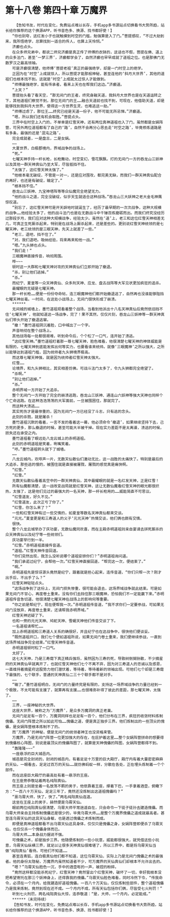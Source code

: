 # 第十八卷 第四十章 万魔界
        【告知书友，时代在变化，免费站点难以长存，手机app多书源站点切换看书大势所趋，站长给你推荐的这个换源APP，听书音色多、换源、找书都好使！】
       “你也别夸，这红发小子也就触摸到时空的门槛，勉强算是入了门。”菩提感叹，“不过大劫到来，我所悟绝学，总算找到一适合的传人，也算上天怜悯。”
       济癫也点头。
       在众多师兄弟中，都说二师兄济癫是真正传了师傅的衣钵的，这话也不假，菩提在佛、道上的众多法门，甚至‘一梦三界’，济癫都学会了，自然济癫也早早成就了道祖之位。也是那佛门无数罗汉之最高领袖。
       可是济癫很清楚，他师傅‘菩提老祖’真正的最强绝学，却是一门时空上的绝学。
       正因为在‘时空’上成就惊人，所以菩提才能那般神秘，甚至连他的‘斜月大世界’，其他的道祖们也根本找不到。这就是‘时空’上成就太过惊人才能做到。
       “师傅最强绝学，能有传承者，看来上天也在帮我们这边。”济癫道。
       “上天？”
       菩提抬头看了看天空，“那无间门的王者，终究身融天道，我斜月大世界也是在天道运转之下，其他道祖们察觉不到，那位无间门的王……融合天道前也找不到，可现在，他借助天道，却是能够找到我斜月大世界，使得这一方世界生灵，也难逃这一劫。”
       “师傅过虑了，那位王……终究已经是天道一份子，他不可能无所忌惮。”济癫道。
       “嗯，所以我们还有机会取胜。”菩提点头。
       三界中在时空上入门的，不单单是红雪天神，还有两位真神道祖也入了门，虽然都是女娲阵营，可另外两位道祖都有了自己的‘路’，自然不会再分心思去走‘时空之路’，毕竟修炼道路是有多条，最强的还是‘混沌之路’。
       完全成就者，一是盘古，二是女娲。
       ……
       大夏世界，白极郡境内，界域战争的战场上。
       “死。”
       七曜天神手持一杆长枪，长枪舞动，时空变幻，雪花飘飘。打的无间门一方的吞龙山三妖神以及其他一群天神真仙乃至大军，尽皆抵挡不住。
       “太强了，这红雪天神太强了。”
       “他根本毫无破绽，不管是一对一，还是应对围攻，都完美无缺，而我们一群天神真仙配合的再好，也还是有破绽，输定了。”
       “根本挡不住。”
       吞龙山三妖神、九宝神塔阵等等众仙魔完全绝望无力。
       “他的战斗之道，完全没破绽，似乎天生就适合这种战场。”吞龙山三大妖神之老大金毛神鹰惊叹道。
       “别忘了，这红雪天神可是开天辟地时就诞生了，经历了最早期的一次次战争，这种大规模的战争……他经验太多了，他的战斗法门也是在无数战斗中千锤百炼磨砺而出。而我们终究没经历过那段岁月，我们应对这种大规模战争，经验太少。虽然在‘道’上，老三和这位红雪天神相差无几，可真正生死厮杀起来，特别是在战场上厮杀起来，还是差些的。更别说红雪天神统领的是七曜天神，老三统领的是三眼天神，先天上就差了一些。”
       “老三，退吧，挡不住了。”
       “对，我们退吧。吸纳经验，将来再来和他一战。”
       “嗯。”九头狮也点头。
       “我们走！”
       三眼魔神直接传音，响彻周围。
       哗~~~
       顿时这一大群和七曜天神对攻的天神真仙们立即开始了撤退。
       “杀，别让他们逃掉。”
       “杀。”
       而纪宁、夏皇等一众天神真仙、众多刑天神、应龙、盘古战阵等大军见状更加疯狂的追杀。
       最耀眼的无疑是七曜天神。
       那一杆长枪……便是一份份夺命帖，连三眼魔神他们都开始撤退逃了，自然再也没谁能够阻挡七曜天神丝毫。一时间，在这处小战场上，无间门很快形成了崩溃。
       ******
       无间城的城墙上，墨竹道祖观看着整个战场，当看到他派出十八名天神真仙后竟然依旧挡不住‘七曜天神’，他就知道这一场战争，完了！果不其然，仅仅片刻，吞龙山三妖神等一群天神真仙们带头开始了撤退逃窜。
       “撤！”墨竹道祖阴沉着脸，口中喊出了一个字。
       声音响彻在整个战场上。
       其他战场每一处都很艰难，听到命令后，个个松了一口气，连开始了溃逃。
       “这红雪天神。”墨竹道祖盯着那一尊七曜天神，脸色难看，他很清楚七曜天神的神体威能是有限的，七曜天神到底能发挥出何等实力，也要看谁来统帅。就像‘三眼魔神’之所以强大，之所以能够达到道祖门槛，因为统帅者九头狮境界极高。
       而这尊七曜天神强，就是因为统帅者红雪天神太强大。
       红雪……
       论境界，和九头狮相比，其实相差仿佛。可战斗法门太多了，令九头狮都完全绝望了。
       “杀啊。”
       “别让他们逃掉。”
       “杀。”
       赤明界域一方开始了大追杀。
       整个无间门一方开始了完全的崩溃逃跑，吞龙山三妖神、通连山六妖神等强大天神也同样个个亡命逃跑。在这种浩浩荡荡的大军面前，一旦被围困住，那就完了。
       而这种大溃逃……
       其实死伤才是最惨重的，因为无间门一方已经没了斗志，只有逃的念头。
       此刻的杀戮，就是屠杀！
       墨竹道祖沉默的看着，一言不发的看着这一幕，他必须命令‘撤退’，如果继续坚持下去，己方死的更多，那么撤退的时候，甚至可能大半被干掉。现在实力差距不是太离谱，溃逃的时候，损失还在承受之内。
       墨竹道祖看了眼远处八龙云城上的赤明道祖。
       此刻的赤明道祖是笑着，咧嘴笑着。
       “哼。”墨竹道祖转头就下了城墙。
       ……
       八龙云城内，欢呼声一片，无数天仙散仙们激动无比，这一战胜的太痛快了。特别是最后的大追杀，那些逃的慢的，被围住就是直接被屠戮，屠戮的感觉真是痛快啊。
       “红雪。”
       “红雪。”
       无数天仙散仙看着高空中的一群天神真仙，其中最耀眼的就是一名红发天神，正是红雪！
       所有仙魔都清楚，这一战改变战局就是红雪天神，这让无数仙魔看红雪天神的眼光都很炽热，太强了，这是他们见过的最强大的一名天神，那一杆长枪用的……威能简直不可思议。
       “红雪道友，好久不见。”
       “红雪道友，此次正亏了你了。”
       “红雪，你怎么来了？”
       一些和红雪天神有过一些交情的，如夏皇等数名天神真仙都来交谈。
       “元光。”夏皇更是和三寿道人的义子‘元光天神’热情交谈，他们俩也颇有交情。
       很快。
       整个八龙云城举办了庆功宴，无数仙魔同欢喜，而在主殿赤明道祖则亲自宴请去拼死厮杀的众天神真仙以及纪宁等一些统领们。
       庆功宴举行到一半。
       “红雪。”赤明道祖直接传音道。
       “道祖。”红雪天神传音回道。
       “你们突然出现，我怎么没听说哪个道祖安排你们？”赤明道祖询问道。
       “我们承诺过纪宁，会帮他一次。”红雪天神直接回道，“帮完这一次，便结束了。”
       “啊。”
       赤明道祖先是惊讶源头竟然是纪宁，跟着就是担心起来，连传音道，“你们只帮一次？刚才出手后，不出手了么？”
       红雪天神轻轻点头。
       “这场战争到了这份上，无间门损失惨重，很可能会退去，这场界域战争就此结束。可是如果无间门不甘心，再度卷土重来。没有你们去挡住那三眼魔神，恐怕我们不一定能赢下来。”赤明道祖传音急切道，他很清楚七曜天神在战场上的影响何等重要。
       “你之前是帮纪宁，现在便帮我一次。”赤明道祖传音道，“我不求你们一定要参战，可如果无间门没放弃，再度卷土重来，还请帮我赤明界域。”
       红雪天神迟疑了下。
       也和一旁的元光天神、鸠蛇天神、雪蝎天神他们传音交谈了下。
       一名道祖请帮忙……
       加上赤明道祖和三寿道人关系的确很好，并且纪宁也在这战争中，很快他们便谈妥。
       “既然道祖开口，我们七个便如道祖所说，如果无间门卷土重来，我们便继续参战，一直到这场界域战争完全结束。”红雪天神传音道。
       赤明道祖顿时松了一口气。
       太好了。
       这七大天神，乃是三寿麾下真正精兵强将，虽然因为三寿的死，导致树倒猢狲散，不少摘星府的天神真仙早就离开了，也就红雪天神他们七个不离不弃，因为对三寿道人的忠诚以及感恩，一直维持着摘星府这股势力他们潜伏着，等待着，等待着新的领袖出现。可他们七个却是三寿麾下最强的，七个联手，普通的天神真仙二三十个联手都不是对手。
       ……
       “输了。”墨竹道祖明白，无间门的力量终究是有限的，支持这一场界域战争的力量已经到一个极致，不太可能有支援了，就算再有支援……也很难弥补得了彼此的差距，那七曜天神，太强了。
       ……
       三界，一座神秘的大世界。
       这座大世界，被称之为‘万魔界’，是众多万魔洞的真正老巢。
       无间门足足有一百个，万魔洞同样也足足有一百个，他们分布在三界，疯狂的收敛材料炼制傀儡。无间门阵营之所以如此可怕……傀儡之道，便是真正独步三界。他们炼制出的一些顶尖的傀儡，是女娲阵营根本炼制不了的。
       而‘万魔界’的神秘，便是无间门的统领者神王也没资格来管。
       万魔界，乃是无间门阵营一位更加强大的存在，在庇护着这里……整个女娲阵营拼命的想要得到傀儡核心阵图，别说是最顶尖的傀儡阵图了，就算是天神傀儡的阵图，女娲阵营都得不到。
       “轰隆隆~~~”
       一座悬浮的巨大城邑内。
       城邑是完全封闭的，封闭的城邑内，有着足足十万里的巨大殿厅，殿厅内有着大量密密麻麻的天仙，一眼看去，足足过百万的天仙……就仿佛蚂蚁一样，分散在各处，正在埋头炼制着一个个部件。
       而在这座巨大殿厅的最高处有着一悬浮的王座。
       在王座旁恭敬站着两名纯阳真仙。
       而王座上则是坐着一名放荡不羁的男子，他依靠着王座，撑着下巴，一手拿着酒壶，俯瞰下方：“一百八十万天仙，足足三年了，竟然还没炼制出这道祖傀儡吗？”
       “禀乌霄大师，快了，快了。”两名纯阳真仙连道。
       这坐在王座上的男子，赫然便是乌霄天仙。
       眼前两位纯阳真仙很清楚，乌霄大师平常逍遥自在，只会命令一下徒子徒孙去建造傀儡。而乌霄大师亲自主持炼制傀儡还是很少的，毕竟乌霄大师……是整个万魔界傀儡之道成就最高者。甚至连乌霄天仙的这具天仙身躯，也是透过傀儡之术炼制而成。
       即便是真神道祖都看不出乌霄天仙这具身体，仅仅只是傀儡之身，女娲阵营即便杀了乌霄天仙，也仅仅杀一个傀儡身体而已。
       乌霄大师……本身战力据说不强。
       可傀儡之术，却是独步三界。他随便炼制的一些小玩意，威能都很强大，就凭借这些小玩意，乌霄天仙纵横三界，就足以让很多天神真仙很难堪了，所以三界中，都是将乌霄天仙当做‘纯阳真仙’看待。可他们不知道……
       甚至连青狐，连白极真仙他们都不知道，这位乌霄天仙，实际上乃是无间门傀儡之术的最强者。他的身份太隐秘，万魔界内虽然知道者不少，可万魔界的天仙真仙们却根本不允许出去的。
       “嗯？”乌霄天仙脸色一沉，手中的酒壶嘭的一声，被捏的粉碎。
       “竟然这样都没能杀死纪宁，红雪天神？竟然冒出个红雪天神，破坏了一切，幸好我根本没把希望寄托在那三个妖神身上，还得靠我的傀儡。”乌霄天仙脸色难看，同时冷然下令，“传我命令，必须在一个月内，给我建造好道祖傀儡。一百八十万天仙，仅仅炼制些部件，整个道祖傀儡乃是我来炼制，竟然到现在还不成。一个月内不成，所有天仙包括你们俩，尽皆受七火刑罚！”
       听到七火刑罚，两名纯阳真仙大惊，连恭敬道：“是，大师，一个月内，必定能成。”
       ******（未完待续）
       【告知书友，时代在变化，免费站点难以长存，手机app多书源站点切换看书大势所趋，站长给你推荐的这个换源APP，听书音色多、换源、找书都好使！】